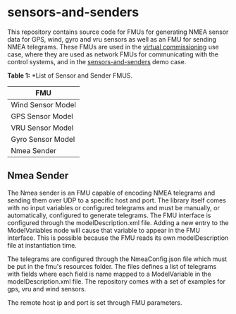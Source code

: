 # sensors-and-senders

This repository contains source code for FMUs for generating NMEA sensor data for GPS, wind, gyro and vru sensors as well as an FMU for sending NMEA telegrams. These FMUs are used in the [virtual commissioning](https://opensimulationplatform.com/use-cases/#commissioning) use case, where they are used as network FMUs for communicating with the control systems, and in the [sensors-and-senders](https://github.com/open-simulation-platform/demo-cases/tree/master/sensors-and-senders) demo case.

**Table 1:** *List of Sensor and Sender FMUS.

| FMU          |
| ------------------|
| Wind Sensor Model
| GPS Sensor Model
| VRU Sensor Model
| Gyro Sensor Model 
| Nmea Sender


## Nmea Sender

The Nmea sender is an FMU capable of encoding NMEA telegrams and sending them over UDP to a specific host and port. The library itself comes with no input variables or configured telegrams and must be manually, or automatically, configured to generate telegrams. The FMU interface is configured through the modelDescription.xml file. Adding a new entry to the ModelVariables node will cause that variable to appear in the FMU interface. This is possible because the FMU reads its own modelDescription file at instantiation time. 

The telegrams are configured through the NmeaConfig.json file which must be put in the fmu's resources folder. The files defines a list of telegrams with fields where each field is name mapped to a ModelVariable in the modelDescription.xml file. The repository comes with a set of examples for gps, vru and wind sensors.

The remote host ip and port is set through FMU parameters.
